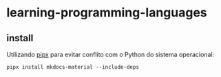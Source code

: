 # learning-programming-languages

## install
Utilizando [pipx](https://pipx.pypa.io/stable/installation/) para evitar conflito com o Python do sistema operacional:  
```
pipx install mkdocs-material --include-deps
```